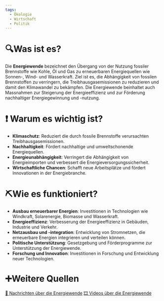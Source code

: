 ```yaml
---
tags:
  - Ökologie
  - Wirtschaft
  - Politik
---
```

# 🔍Was ist es?
Die **Energiewende** bezeichnet den Übergang von der Nutzung fossiler Brennstoffe wie Kohle, Öl und Gas zu erneuerbaren Energiequellen wie Sonnen-, Wind- und Wasserkraft. Ziel ist es, die Abhängigkeit von fossilen Brennstoffen zu verringern, die Treibhausgasemissionen zu reduzieren und damit den Klimawandel zu bekämpfen. Die Energiewende beinhaltet auch Massnahmen zur Steigerung der Energieeffizienz und zur Förderung nachhaltiger Energiegewinnung und -nutzung.

# ❗ Warum es wichtig ist?
- **Klimaschutz**: Reduziert die durch fossile Brennstoffe verursachten Treibhausgasemissionen.
- **Nachhaltigkeit**: Fördert nachhaltige und umweltschonende Energiequellen.
- **Energieunabhängigkeit**: Verringert die Abhängigkeit von Energieimporten und verbessert die Energieversorgungssicherheit.
- **Wirtschaftliche Chancen**: Schafft neue Arbeitsplätze und fördert Innovationen in der Energiebranche.

# ⛏Wie es funktioniert?
- **Ausbau erneuerbarer Energien**: Investitionen in Technologien wie Windkraft, Solarenergie, Biomasse und Wasserkraft.
- **Energieeffizienz**: Verbesserung der Energieeffizienz in Gebäuden, Industrie und Verkehr.
- **Netzausbau und -integration**: Entwicklung von Stromnetzen, die erneuerbare Energien integrieren und verteilen können.
- **Politische Unterstützung**: Gesetzgebung und Förderprogramme zur Unterstützung der Energiewende.
- **Forschung und Innovation**: Investitionen in Forschung und Entwicklung neuer Technologien.

# ➕Weitere Quellen
[📄 Nachrichten über die Energiewende](https://www.google.com/search?q=Energiewende&tbm=nws)
[🎞 Videos über die Energiewende](https://www.google.com/search?q=Energiewende&tbm=vid)